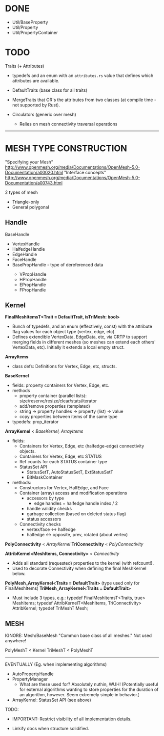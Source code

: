 
# DONE

- Util/BaseProperty
- Util/Property
- Util/PropertyContainer

# TODO

Traits (+ Attributes)

- typedefs and an enum with an `attributes.rs` value that defines which attributes are available.
- DefaultTraits (base class for all traits)
- MergeTraits that OR's the attributes from two classes (at compile time - not supported by Rust).


- Circulators (generic over mesh)
  - Relies on mesh connectivity traversal operations

----------------------------------------------------------------------

# MESH TYPE CONSTRUCTION

"Specifying your Mesh"
http://www.openmesh.org/media/Documentations/OpenMesh-5.0-Documentation/a00020.html
"Interface concepts"
http://www.openmesh.org/media/Documentations/OpenMesh-5.0-Documentation/a00743.html


2 types of mesh
- Triangle-only
- General polygonal

## Handle

BaseHandle
- VertexHandle
- HalfedgeHandle
- EdgeHandle
- FaceHandle
- BasePropHandle<T> - type of dereferenced data
  - VPropHandle<T>
  - HPropHandle<T>
  - EPropHandle<T>
  - FPropHandle<T>


## Kernel

**FinalMeshItemsT<Trait = DefaultTrait, isTriMesh: bool>**
- Bunch of typedefs, and an enum (effectively, const) with the attribute flag
  values for each object type (vertex, edge, etc).
- Defines extendible VertexData, EdgeData, etc, via CRTP to support merging
  fields in different meshes (so meshes can extend each others' VertexData,
  etc). Initially it extends a local empty struct.

**ArrayItems**
- class defs: Definitions for Vertex, Edge, etc, structs.

**BaseKernel**
- fields: property containers for Vertex, Edge, etc.
- methods
  - property container (parallel lists): size/reserve/resize/clear/stats/iterator
  - add/remove properties (templated)
  - string -> property handles -> property (list) -> value
  - copy properties between items of the same type
- typedefs: prop_iterator

**ArrayKernel** < *BaseKernel, ArrayItems*
- fields:
  - Containers for Vertex, Edge, etc (halfedge-edge) connectivity objects.
  - Containers for Vertex, Edge, etc STATUS
  - Ref counts for each STATUS container type
  - StatusSet API
    - StatusSetT, AutoStatusSetT, ExtStatusSetT
    - BitMaskContainer
- methods:
  - Constructors for Vertex, HalfEdge, and Face
  - Container (array) access and modification operations
    - accessors by type
      - edge handles = halfedge handle index / 2
    - handle validity checks
    - garbage collection (based on deleted status flag)
    - status accessors
  - Connectivity checks
    - vertex/face <-> halfedge
    - halfedge <-> opposite, prev, rotated (about vertex)

**PolyConnectivity** < *ArrayKernel*
**TriConnectivity** < *PolyConnectivity*

**AttribKernel<MeshItems, Connectivity>** < *Connectivity*
- Adds all standard (requested) properties to the kernel (with refcount!).
- Used to decorate Connectivity when defining the final MeshKernel below.

**PolyMesh_ArrayKernel<Traits = DefaultTrait>** (type used only for FinalMeshItems)
**TriMesh_ArrayKernel<Traits = DefaultTrait>**
- Must include 3 types, e.g.:
  typedef FinalMeshItemsT<Traits, true>               MeshItems;
  typedef AttribKernelT<MeshItems, TriConnectivity>   AttribKernel;
  typedef TriMeshT<AttribKernel>                      Mesh;


## MESH

IGNORE: Mesh/BaseMesh "Common base class of all meshes." Not used anywhere!

PolyMeshT<Kernel> < Kernel
TriMeshT<Kernel> < PolyMeshT<Kernel>


----------------------------------------------------------------------


EVENTUALLY (Eg. when implementing algorithms)
  - AutoPropertyHandle
  - PropertyManager
    - What are these used for? Absolutely nuthin, WUH! (Potentially useful for
      external algorithms wanting to store properties for the duration of an
      algorithm, however. Seem extremely simple in behavior.)
  - ArrayKernel: StatusSet API (see above)

TODO:
- IMPORTANT: Restrict visibility of all implementation details.

- Linkify docs when structure solidified.
